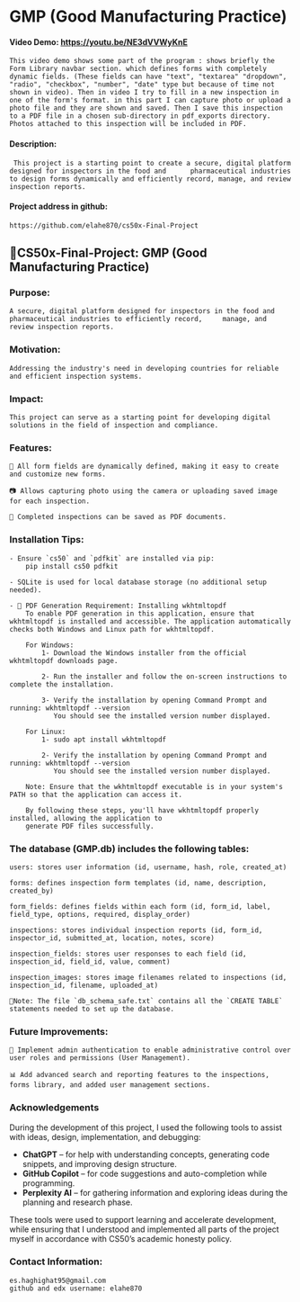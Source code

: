 # GMP (Good Manufacturing Practice)

#### Video Demo:  https://youtu.be/NE3dVVWyKnE
    This video demo shows some part of the program : shows briefly the Form Library navbar section. which defines forms with completely dynamic fields. (These fields can have "text", "textarea" "dropdown", "radio", "checkbox", "number", "date" type but because of time not shown in video). Then in video I try to fill in a new inspection in one of the form's format. in this part I can capture photo or upload a photo file and they are shown and saved. Then I save this inspection to a PDF file in a chosen sub-directory in pdf_exports directory. Photos attached to this inspection will be included in PDF.

#### Description:
     This project is a starting point to create a secure, digital platform designed for inspectors in the food and      pharmaceutical industries to design forms dynamically and efficiently record, manage, and review inspection reports.


#### Project address in github: 
    https://github.com/elahe870/cs50x-Final-Project


## 💊CS50x-Final-Project: GMP (Good Manufacturing Practice)

### Purpose:    

    A secure, digital platform designed for inspectors in the food and pharmaceutical industries to efficiently record,     manage, and review inspection reports.

### Motivation:

    Addressing the industry's need in developing countries for reliable and efficient inspection systems.

### Impact:

    This project can serve as a starting point for developing digital solutions in the field of inspection and compliance.

### Features: 

    📄 All form fields are dynamically defined, making it easy to create and customize new forms.

    📷 Allows capturing photo using the camera or uploading saved image for each inspection.

    📝 Completed inspections can be saved as PDF documents.

### Installation Tips:

    - Ensure `cs50` and `pdfkit` are installed via pip: 
        pip install cs50 pdfkit

    - SQLite is used for local database storage (no additional setup needed).

    - 📄 PDF Generation Requirement: Installing wkhtmltopdf
        To enable PDF generation in this application, ensure that wkhtmltopdf is installed and accessible. The application automatically checks both Windows and Linux path for wkhtmltopdf.

        For Windows:
            1- Download the Windows installer from the official wkhtmltopdf downloads page.

            2- Run the installer and follow the on-screen instructions to complete the installation.

            3- Verify the installation by opening Command Prompt and running: wkhtmltopdf --version
               You should see the installed version number displayed.

        For Linux:
            1- sudo apt install wkhtmltopdf
            
            2- Verify the installation by opening Command Prompt and running: wkhtmltopdf --version
               You should see the installed version number displayed.
               
        Note: Ensure that the wkhtmltopdf executable is in your system's PATH so that the application can access it.

        By following these steps, you'll have wkhtmltopdf properly installed, allowing the application to 
        generate PDF files successfully.


### The database (GMP.db) includes the following tables:

    users: stores user information (id, username, hash, role, created_at)

    forms: defines inspection form templates (id, name, description, created_by)

    form_fields: defines fields within each form (id, form_id, label, field_type, options, required, display_order)

    inspections: stores individual inspection reports (id, form_id, inspector_id, submitted_at, location, notes, score)

    inspection_fields: stores user responses to each field (id, inspection_id, field_id, value, comment)

    inspection_images: stores image filenames related to inspections (id, inspection_id, filename, uploaded_at)

    📝Note: The file `db_schema_safe.txt` contains all the `CREATE TABLE` statements needed to set up the database.
    

### Future Improvements:

    🔐 Implement admin authentication to enable administrative control over user roles and permissions (User Management).

    📊 Add advanced search and reporting features to the inspections, forms library, and added user management sections.

### Acknowledgements

During the development of this project, I used the following tools to assist with ideas, design, implementation, and debugging:

- **ChatGPT** – for help with understanding concepts, generating code snippets, and improving design structure.
- **GitHub Copilot** – for code suggestions and auto-completion while programming.
- **Perplexity AI** – for gathering information and exploring ideas during the planning and research phase.

These tools were used to support learning and accelerate development, while ensuring that I understood and implemented all parts of the project myself in accordance with CS50’s academic honesty policy.

### Contact Information:

    es.haghighat95@gmail.com
    github and edx username: elahe870

